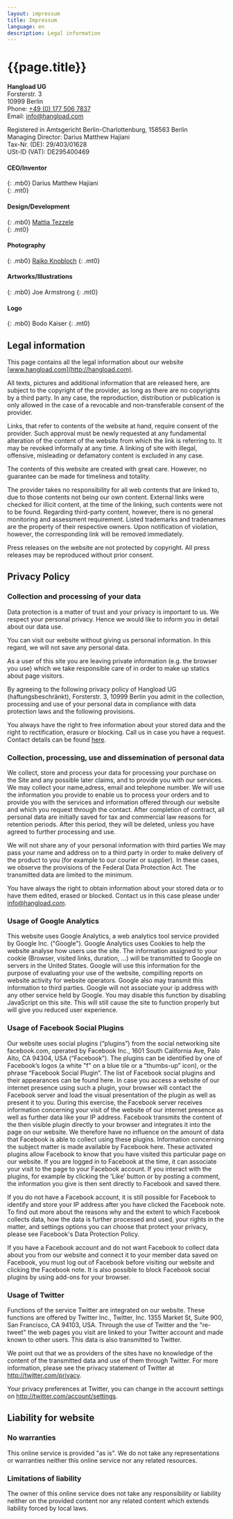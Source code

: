 ```yaml
---
layout: impressum
title: Impressum
language: en
description: Legal information
---
```


# {{page.title}}

**Hangload UG**  
Forsterstr. 3  
10999 Berlin  
Phone: [+49 (0) 177 506 7837](tel:+491775067837)  
Email: <info@hangload.com>

Registered in Amtsgericht Berlin-Charlottenburg, 158563 Berlin  
Managing Director: Darius Matthew Hajiani  
Tax-Nr. (DE): 29/403/01628  
USt-ID (VAT): DE295400469  

#### CEO/Inventor
{: .mb0}
Darius Matthew Hajiani  
{: .mt0}

#### Design/Development 
{: .mb0}
[Mattia Tezzele](http://mrzool.cc)  
{: .mt0}

#### Photography
{: .mb0}
[Rajko Knobloch](http://www.ostwestfoto.de/)
{: .mt0}

#### Artworks/Illustrations
{: .mb0}
Joe Armstrong
{: .mt0}

#### Logo
{: .mb0}
Bodo Kaiser
{: .mt0}

## Legal information

This page contains all the legal information about our website [www.hangload.com](http://hangload.com).

All texts, pictures and additional information that are released here, are subject to the copyright of the provider, as long as there are no copyrights by a third party. In any case, the reproduction, distribution or publication is only allowed in the case of a revocable and non-transferable consent of the provider.

Links, that refer to contents of the website at hand, require consent of the provider. Such approval must be newly requested at any fundamental alteration of the content of the website from which the link is referring to. It may be revoked informally at any time. A linking of site with illegal, offensive, misleading or defamatory content is excluded in any case.

The contents of this website are created with great care. However, no guarantee can be made for timeliness and totality.

The provider takes no responsibility for all web contents that are linked to, due to those contents not being our own content. External links were checked for illicit content, at the time of the linking, such contents were not to be found. Regarding third-party content, however, there is no general monitoring and assessment requirement. Listed trademarks and tradenames are the property of their respective owners.  Upon notification of violation, however, the corresponding link will be removed immediately.

Press releases on the website are not protected by copyright. All press releases may be reproduced without prior consent.

## Privacy Policy

### Collection and processing of your data

Data protection is a matter of trust and your privacy is important to us. We respect your personal privacy. Hence we would like to inform you in detail about our data use.

You can visit our website without giving us personal information. In this regard, we will not save any personal data.

As a user of this site you are leaving private information (e.g. the browser you use) which we take responsible care of in order to make up statics about page visitors.

By agreeing to the following privacy policy of Hangload UG (haftungsbeschränkt), Forsterstr. 3, 10999 Berlin you admit in the collection, processing and use of your personal data in compliance with data protection laws and the following provisions.

You always have the right to free information about your stored data and the right to rectification, erasure or blocking. Call us in case you have a request. Contact details can be found [here](../contact).

### Collection, processing, use and dissemination of personal data

We collect, store and process your data for processing your purchase on the Site and any possible later claims, and to provide you with our services. We may collect your name,adress, email and telephone number.  We will use the information you provide to enable us to process your orders and to provide you with the services and information offered through our website and which you request through the contact.  After completion of contract, all personal data are initially saved for tax and commercial law reasons for retention periods.  After this period, they will be deleted, unless you have agreed to further processing and use.

We will not share any of your personal information with third parties We may pass your name and address on to a third party in order to make delivery of the product to you (for example to our courier or supplier).  In these cases, we observe the provisions of the Federal Data Protection Act. The transmitted data are limited to the minimum.

You have always the right to obtain information about your stored data or to have them edited, erased or blocked. Contact us in this case please under <info@hangload.com>.

### Usage of Google Analytics

This website uses Google Analytics, a web analytics tool service provided by Google Inc. ("Google"). Google Analytics uses Cookies to help the website analyse how users use the site. The information assigned to your cookie (Browser, visited links, duration, ...) will be transmitted to Google on servers in the United States. Google will use this information for the purpose of evaluating your use of the website, compilling reports on website activity for website operators. Google also may transmit this information to third parties. Google will not associate your ip address with any other service held by Google. You may disable this function by disabling JavaScript on this site. This will still cause the site to function properly but will give you reduced user experience.

### Usage of Facebook Social Plugins

Our website uses social plugins (“plugins”) from the social networking site facebook.com, operated by Facebook Inc., 1601 South California Ave, Palo Alto, CA 94304, USA (“Facebook”). The plugins can be identified by one of Facebook’s logos (a white "f" on a blue tile or a “thumbs-up” icon), or the phrase “Facebook Social Plugin”. The list of Facebook social plugins and their appearances can be found here. In case you access a website of our internet presence using such a plugin, your browser will contact the Facebook server and load the visual presentation of the plugin as well as present it to you. During this exercise, the Facebook server receives information concerning your visit of the website of our internet presence as well as further data like your IP address. Facebook transmits the content of the then visible plugin directly to your browser and integrates it into the page on our website. We therefore have no influence on the amount of data that Facebook is able to collect using these plugins. Information concerning the subject matter is made available by Facebook here. These activated plugins allow Facebook to know that you have visited this particular page on our website. If you are logged in to Facebook at the time, it can associate your visit to the page to your Facebook account. If you interact with the plugins, for example by clicking the 'Like’ button or by posting a comment, the information you give is then sent directly to Facebook and saved there. 

If you do not have a Facebook account, it is still possible for Facebook to identify and store your IP address after you have clicked the Facebook note. To find out more about the reasons why and the extent to which Facebook collects data, how the data is further processed and used, your rights in the matter, and settings options you can choose that protect your privacy, please see Facebook's Data Protection Policy.

If you have a Facebook account and do not want Facebook to collect data
about you from our website and connect it to your member data saved on
Facebook, you must log out of Facebook before visiting our website and
clicking the Facebook note. It is also possible to block Facebook social
plugins by using add-ons for your browser.

### Usage of Twitter

Functions of the service Twitter are integrated on our website. These
functions are offered by Twitter Inc., Twitter, Inc. 1355 Market St,
Suite 900, San Francisco, CA 94103, USA. Through the use of Twitter and
the "re-tweet" the web pages you visit are linked to your Twitter
account and made known to other users. This data is also transmitted to
Twitter.

We point out that we as providers of the sites have no knowledge of the
content of the transmitted data and use of them through Twitter. For
more information, please see the privacy statement of Twitter at http://twitter.com/privacy.

Your privacy preferences at Twitter, you can change in the account
settings on http://twitter.com/account/settings.

## Liability for website

### No warranties

This online service is provided "as is". We do not take any
representations or warranties neither this online service nor any
related resources.

### Limitations of liability

The owner of this online service does not take any responsibility or
liability neither on the provided content nor any related content which
extends liability forced by local laws.
